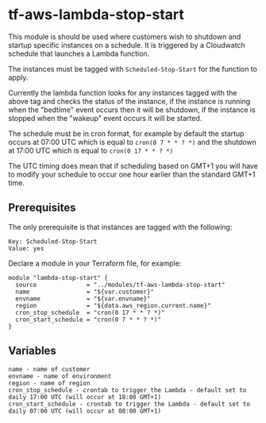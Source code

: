 # tf-aws-lambda-stop-start


This module is should be used where customers wish to shutdown and startup specific instances on a schedule. It is triggered by a Cloudwatch schedule that launches a Lambda function.

The instances must be tagged with `Scheduled-Stop-Start` for the function to apply.

Currently the lambda function looks for any instances tagged with the above tag and checks the status of the instance, if the instance is running when the "bedtime" event occurs then it will be shutdown, if the instance is stopped when the "wakeup" event occurs it will be started.

The schedule must be in cron format, for example by default the startup occurs at 07:00 UTC which is equal to `cron(0 7 * * ? *)` and the shutdown at 17:00 UTC which is equal to `cron(0 17 * * ? *)`

The UTC timing does mean that if scheduling based on GMT+1 you will have to modify your schedule to occur one hour earlier than the standard GMT+1 time.

## Prerequisites

The only prerequisite is that instances are tagged with the following:

```
Key: Scheduled-Stop-Start
Value: yes
```

Declare a module in your Terraform file, for example:

```
module "lambda-stop-start" {
  source              = "../modules/tf-aws-lambda-stop-start"
  name                = "${var.customer}"
  envname             = "${var.envname}"
  region              = "${data.aws_region.current.name}"
  cron_stop_schedule  = "cron(0 17 * * ? *)"
  cron_start_schedule = "cron(0 7 * * ? *)"
}
```

## Variables

    name - name of customer
    envname - name of environment
    region - name of region
    cron_stop_schedule - crontab to trigger the Lambda - default set to daily 17:00 UTC (will occur at 18:00 GMT+1)
    cron_start_schedule - crontab to trigger the Lambda - default set to daily 07:00 UTC (will occur at 08:00 GMT+1)
